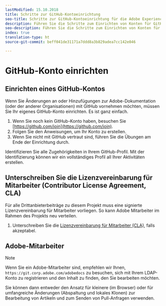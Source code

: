 ```yaml
---
lastModified: 15.10.2018
title: Schritte zur GitHub-Kontoeinrichtung
seo-title: Schritte zur GitHub-Kontoeinrichtung für die Adobe Experience Cloud-Dokumentation
description: Führen Sie die Schritte zum Einrichten von Konten für GitHub durch, um Inhalt zur Adobe-Dokumentation beizutragen.
seo-description: Führen Sie die Schritte zum Einrichten von Konten für GitHub durch, um Inhalt zur Adobe-Dokumentation beizutragen.
index: true
translation-type: ht
source-git-commit: beff041de31171a7ddd8a3b829adea7cc142e046

---
```


# GitHub-Konto einrichten

## Einrichten eines GitHub-Kontos

Wenn Sie Änderungen an oder Hinzufügungen zur Adobe-Dokumentation (oder der anderer Organisationen) mit GitHub vornehmen möchten, müssen Sie Ihr eigenes GitHub-Konto einrichten. Es ist ganz einfach.

1. Wenn Sie noch kein GitHub-Konto haben, besuchen Sie [https://github.com/join](https://github.com/join).
1. Folgen Sie den Anweisungen, um Ihr Konto zu erstellen.
1. Wenn Sie nicht mit GitHub vertraut sind, führen Sie die Übungen am Ende der Einrichtung durch.

Identifizieren Sie alle Zugehörigkeiten in Ihrem GitHub-Profil. Mit der Identifizierung können wir ein vollständiges Profil all Ihrer Aktivitäten erstellen.

## Unterschreiben Sie die Lizenzvereinbarung für Mitarbeiter (Contributor License Agreement, CLA)

Für alle Drittanbieterbeiträge zu diesem Projekt muss eine signierte Lizenzvereinbarung für Mitarbeiter vorliegen. So kann Adobe Mitarbeiter im Rahmen des Projekts neu verteilen.

1. Unterschreiben Sie die [Lizenzvereinbarung für Mitarbeiter (CLA)](http://opensource.adobe.com/cla.html), falls akzeptabel.

## Adobe-Mitarbeiter

>[!NOTE]
>
>Wenn Sie ein Adobe-Mitarbeiter sind, empfehlen wir Ihnen, `https://git.corp.adobe.com/adobedocs` zu besuchen, sich mit Ihrem LDAP-Konto zu registrieren und den Inhalt zu finden, den Sie bearbeiten möchten.
>
>Sie können dann entweder den Ansatz für kleinere (im Browser) oder für umfangreiche Änderungen (Abspaltung und lokales Klonen) zur Bearbeitung von Artikeln und zum Senden von Pull-Anfragen verwenden.
